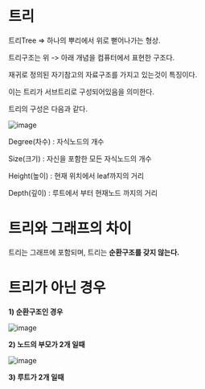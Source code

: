 # 트리

트리Tree => 하나의 뿌리에서 위로 뻗어나가는 형상.

트리구조는 위 -> 아래 개념을 컴퓨터에서 표현한 구조다.

재귀로 정의된 자기참고의 자료구조를 가지고 있는것이 특징이다.

이는 트리가 서브트리로 구성되어있음을 의미한다.


트리의 구성은 다음과 같다.

![image](https://user-images.githubusercontent.com/73323188/121768360-d42b3100-cb98-11eb-9508-a133e5aa0f70.png)

Degree(차수) : 자식노드의 개수 

Size(크기) : 자신을 포함한 모든 자식노드의 개수

Height(높이) : 현재 위치에서 leaf까지의 거리

Depth(깊이) : 루트에서 부터 현재노드 까지의 거리 

# 트리와 그래프의 차이

트리는 그래프에 포함되며, 트리는 __순환구조를 갖지 않는다.__

# 트리가 아닌 경우

__1) 순환구조인 경우__

![image](https://user-images.githubusercontent.com/73323188/121768870-89f77f00-cb9b-11eb-8e63-bafb379f54cf.png)

__2) 노드의 부모가 2개 일때__

![image](https://user-images.githubusercontent.com/73323188/121768881-9c71b880-cb9b-11eb-8043-a12ffb01149e.png)

__3) 루트가 2개 일때__
